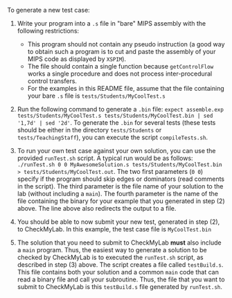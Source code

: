 
To generate a new test case:

1. Write your program into a `.s` file in "bare" MIPS assembly with the following restrictions:
   - This program should not contain any pseudo instruction (a good way to obtain such a program is to cut and paste the assembly of your MIPS code as displayed by `XSPIM`).
   - The file should contain a single function because `getControlFlow` works a single procedure and does not process inter-procedural control transfers.
   - For the examples in this README file, assume that the file containing your bare `.s` file is `tests/Students/MyCoolTest.s`

2. Run the following command to generate a `.bin` file: `expect assemble.exp tests/Students/MyCoolTest.s tests/Students/MyCoolTest.bin | sed '1,7d' | sed '2d'`. To generate the `.bin` for several tests (these tests should be either in the directory `tests/Students` or `tests/TeachingStaff`), you can execute the script `compileTests.sh`.

3. To run your own test case against your own solution, you can use the provided `runTest.sh` script. A typical run would be as follows: `./runTest.sh 0 0 MyAwesomeSolution.s tests/Students/MyCoolTest.bin > tests/Students/MyCoolTest.out`. The two first parameters (`0 0`) specify if the program should skip edges or dominators (read comments in the script). The third parameter is the file name of your solution to the lab (without including a `main`). The fourth parameter is the name of the file containing the binary for your example that you generated in step (2) above. The line above also redirects the output to a file.

4. You should be able to now submit your new test, generated in step (2), to CheckMyLab. In this example, the test case file is `MyCoolTest.bin`

5. The solution that you need to submit to CheckMyLab **must** also include a `main` program. Thus, the easiest way to generate a solution to be checked by CheckMyLab is to executed the `runTest.sh` script, as described in step (3) above. The script creates a file called `testBuild.s`. This file contains both your solution and a common `main` code that can read a binary file and call your subroutine. Thus, the file that you want to submit to CheckMyLab is this `testBuild.s` file generated by `runTest.sh`.   
